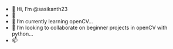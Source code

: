 - 👋 Hi, I’m @sasikanth23
- 👀
- 🌱 I’m currently learning openCV...
- 💞️ I’m looking to collaborate on beginner projects in openCV with python...
- 📫 

<!---
sasikanth23/sasikanth23 is a ✨ special ✨ repository because its `README.md` (this file) appears on your GitHub profile.
You can click the Preview link to take a look at your changes.
--->
